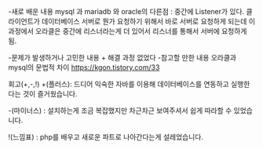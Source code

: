 -새로 배운 내용
mysql 과 mariadb 와 oracle의 다른점 : 중간에 Listener가 있다.
클라이언트가 데이터베이스 서버로 뭔가 요청하기 위해서 바로 서버로 요청하게 되는데 이 과정에서 오라클은 중간에 리스너라는게 더 있어서 리스너를 통해서 서버에 요청하게 됨.


-문제가 발생하거나 고민한 내용 + 해결 과정
없었다
-참고할 만한 내용
오라클과 mysql의 문법적 차이
https://kgon.tistory.com/33

회고(+,-,!)
+(플러스): 드디어 익숙한 자바를 이용해 데이터베이스를 연동하고 실행한다는 것이 즐거웠습니다.

-(마이너스) : 설치하는게 조금 복잡했지만 차근차근 보여주셔서 쉽게 따라할 수 있었습니다.

!(느낌표) : php를 배우고 새로운 파트로 나아간다는게 설레었습니다.

